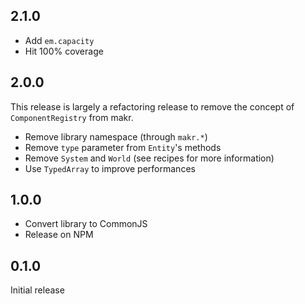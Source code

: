 ## 2.1.0

* Add `em.capacity`
* Hit 100% coverage

## 2.0.0

This release is largely a refactoring release to remove the concept of `ComponentRegistry` from makr.

* Remove library namespace (through `makr.*`)
* Remove `type` parameter from `Entity`'s methods
* Remove `System` and `World` (see recipes for more information)
* Use `TypedArray` to improve performances

## 1.0.0

* Convert library to CommonJS
* Release on NPM

## 0.1.0

Initial release
